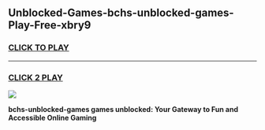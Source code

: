 
## Unblocked-Games-bchs-unblocked-games-Play-Free-xbry9
<h3>
<a href="https://premium76.site?title=bchs-unblocked-games&ref=23A">CLICK TO PLAY</a></h3>
<hr>

<h3>
<a href="https://premium76.site?title=bchs-unblocked-games&ref=23A">CLICK 2 PLAY</a>
  
</h3>

<a href="https://premium76.site?title=bchs-unblocked-games&ref=23A"><img src="https://clearcache.store/games.png"></a>


**bchs-unblocked-games games unblocked: Your Gateway to Fun and Accessible Online Gaming**
